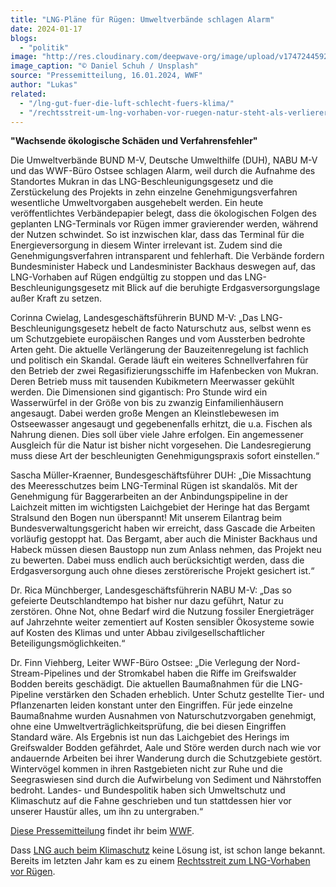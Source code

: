 ```yaml
---
title: "LNG-Pläne für Rügen: Umweltverbände schlagen Alarm"
date: 2024-01-17
blogs: 
  - "politik"
image: "http://res.cloudinary.com/deepwave-org/image/upload/v1747244592/deepwave.org/Ruegen_LNG_Daniel_Schuh_Unsplash-scaled.jpg"
image_caption: "© Daniel Schuh / Unsplash"
source: "Pressemitteilung, 16.01.2024, WWF"
author: "Lukas"
related: 
  - "/lng-gut-fuer-die-luft-schlecht-fuers-klima/"
  - "/rechtsstreit-um-lng-vorhaben-vor-ruegen-natur-steht-als-verlierer-da/"
---
```


**"Wachsende ökologische Schäden und Verfahrensfehler"**

Die Umweltverbände BUND M-V, Deutsche Umwelthilfe (DUH), NABU M-V und das WWF-Büro Ostsee schlagen Alarm, weil durch die Aufnahme des Standortes Mukran in das LNG-Beschleunigungsgesetz und die Zerstückelung des Projekts in zehn einzelne Genehmigungsverfahren wesentliche Umweltvorgaben ausgehebelt werden. Ein heute veröffentlichtes Verbändepapier belegt, dass die ökologischen Folgen des geplanten LNG-Terminals vor Rügen immer gravierender werden, während der Nutzen schwindet. So ist inzwischen klar, dass das Terminal für die Energieversorgung in diesem Winter irrelevant ist. Zudem sind die Genehmigungsverfahren intransparent und fehlerhaft. Die Verbände fordern Bundesminister Habeck und Landesminister Backhaus deswegen auf, das LNG-Vorhaben auf Rügen endgültig zu stoppen und das LNG-Beschleunigungsgesetz mit Blick auf die beruhigte Erdgasversorgungslage außer Kraft zu setzen.

Corinna Cwielag, Landesgeschäftsführerin BUND M-V: „Das LNG-Beschleunigungsgesetz hebelt de facto Naturschutz aus, selbst wenn es um Schutzgebiete europäischen Ranges und vom Aussterben bedrohte Arten geht. Die aktuelle Verlängerung der Bauzeitenregelung ist fachlich und politisch ein Skandal. Gerade läuft ein weiteres Schnellverfahren für den Betrieb der zwei Regasifizierungsschiffe im Hafenbecken von Mukran. Deren Betrieb muss mit tausenden Kubikmetern Meerwasser gekühlt werden. Die Dimensionen sind gigantisch: Pro Stunde wird ein Wasserwürfel in der Größe von bis zu zwanzig Einfamilienhäusern angesaugt. Dabei werden große Mengen an Kleinstlebewesen im Ostseewasser angesaugt und gegebenenfalls erhitzt, die u.a. Fischen als Nahrung dienen. Dies soll über viele Jahre erfolgen. Ein angemessener Ausgleich für die Natur ist bisher nicht vorgesehen. Die Landesregierung muss diese Art der beschleunigten Genehmigungspraxis sofort einstellen.“

Sascha Müller-Kraenner, Bundesgeschäftsführer DUH: „Die Missachtung des Meeresschutzes beim LNG-Terminal Rügen ist skandalös. Mit der Genehmigung für Baggerarbeiten an der Anbindungspipeline in der Laichzeit mitten im wichtigsten Laichgebiet der Heringe hat das Bergamt Stralsund den Bogen nun überspannt! Mit unserem Eilantrag beim Bundesverwaltungsgericht haben wir erreicht, dass Gascade die Arbeiten vorläufig gestoppt hat. Das Bergamt, aber auch die Minister Backhaus und Habeck müssen diesen Baustopp nun zum Anlass nehmen, das Projekt neu zu bewerten. Dabei muss endlich auch berücksichtigt werden, dass die Erdgasversorgung auch ohne dieses zerstörerische Projekt gesichert ist.“

Dr. Rica Münchberger, Landesgeschäftsführerin NABU M-V: „Das so gefeierte Deutschlandtempo hat bisher nur dazu geführt, Natur zu zerstören. Ohne Not, ohne Bedarf wird die Nutzung fossiler Energieträger auf Jahrzehnte weiter zementiert auf Kosten sensibler Ökosysteme sowie auf Kosten des Klimas und unter Abbau zivilgesellschaftlicher Beteiligungsmöglichkeiten.“

Dr. Finn Viehberg, Leiter WWF-Büro Ostsee: „Die Verlegung der Nord-Stream-Pipelines und der Stromkabel haben die Riffe im Greifswalder Bodden bereits geschädigt. Die aktuellen Baumaßnahmen für die LNG-Pipeline verstärken den Schaden erheblich. Unter Schutz gestellte Tier- und Pflanzenarten leiden konstant unter den Eingriffen. Für jede einzelne Baumaßnahme wurden Ausnahmen von Naturschutzvorgaben genehmigt, ohne eine Umweltverträglichkeitsprüfung, die bei diesen Eingriffen Standard wäre. Als Ergebnis ist nun das Laichgebiet des Herings im Greifswalder Bodden gefährdet, Aale und Störe werden durch nach wie vor andauernde Arbeiten bei ihrer Wanderung durch die Schutzgebiete gestört. Wintervögel kommen in ihren Rastgebieten nicht zur Ruhe und die Seegraswiesen sind durch die Aufwirbelung von Sediment und Nährstoffen bedroht. Landes- und Bundespolitik haben sich Umweltschutz und Klimaschutz auf die Fahne geschrieben und tun stattdessen hier vor unserer Haustür alles, um ihn zu untergraben.“

[Diese Pressemitteilung](https://www.wwf.de/2024/januar/lng-plaene-fuer-ruegen-umweltverbaende-schlagen-alarm) findet ihr beim [WWF](https://www.wwf.de/).

Dass [LNG auch beim Klimaschutz](https://www.deepwave.org/lng-gut-fuer-die-luft-schlecht-fuers-klima/) keine Lösung ist, ist schon lange bekannt. Bereits im letzten Jahr kam es zu einem [Rechtsstreit zum LNG-Vorhaben vor Rügen](https://www.deepwave.org/rechtsstreit-um-lng-vorhaben-vor-ruegen-natur-steht-als-verlierer-da/).
